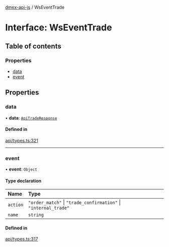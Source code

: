 [dmex-api-js](../README.md) / WsEventTrade

# Interface: WsEventTrade

## Table of contents

### Properties

- [data](WsEventTrade.md#data)
- [event](WsEventTrade.md#event)

## Properties

### data

• **data**: [`ApiTradeResponse`](ApiTradeResponse.md)

#### Defined in

[api/types.ts:321](https://github.com/dmex-app/node-api-js/blob/70d7108/src/api/types.ts#L321)

___

### event

• **event**: `Object`

#### Type declaration

| Name | Type |
| :------ | :------ |
| `action` | ``"order_match"`` \| ``"trade_confirmation"`` \| ``"internal_trade"`` |
| `name` | `string` |

#### Defined in

[api/types.ts:317](https://github.com/dmex-app/node-api-js/blob/70d7108/src/api/types.ts#L317)
